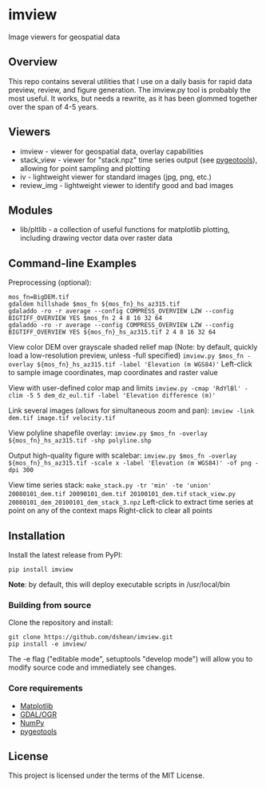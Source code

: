 # imview
Image viewers for geospatial data

## Overview

This repo contains several utilities that I use on a daily basis for rapid data preview, review, and figure generation.  The imview.py tool is probably the most useful.  It works, but needs a rewrite, as it has been glommed together over the span of 4-5 years.

## Viewers
- imview - viewer for geospatial data, overlay capabilities
- stack_view - viewer for "stack.npz" time series output (see [pygeotools](https://github.com/dshean/pygeotools.git)), allowing for point sampling and plotting
- iv - lightweight viewer for standard images (jpg, png, etc.)
- review_img -   lightweight viewer to identify good and bad images

## Modules
- lib/pltlib - a collection of useful functions for matplotlib plotting, including drawing vector data over raster data

## Command-line Examples

Preprocessing (optional):
```
mos_fn=BigDEM.tif
gdaldem hillshade $mos_fn ${mos_fn}_hs_az315.tif
gdaladdo -ro -r average --config COMPRESS_OVERVIEW LZW --config BIGTIFF_OVERVIEW YES $mos_fn 2 4 8 16 32 64
gdaladdo -ro -r average --config COMPRESS_OVERVIEW LZW --config BIGTIFF_OVERVIEW YES ${mos_fn}_hs_az315.tif 2 4 8 16 32 64
```

View color DEM over grayscale shaded relief map (Note: by default, quickly load a low-resolution preview, unless -full specified)
`imview.py $mos_fn -overlay ${mos_fn}_hs_az315.tif -label 'Elevation (m WGS84)'`
Left-click to sample image coordinates, map coordinates and raster value

View with user-defined color map and limits
`imview.py -cmap 'RdYlBl' -clim -5 5 dem_dz_eul.tif -label 'Elevation difference (m)'`

Link several images (allows for simultaneous zoom and pan):
`imview -link dem.tif image.tif velocity.tif`

View polyline shapefile overlay:
`imview.py $mos_fn -overlay ${mos_fn}_hs_az315.tif -shp polyline.shp` 

Output high-quality figure with scalebar:
`imview.py $mos_fn -overlay ${mos_fn}_hs_az315.tif -scale x -label 'Elevation (m WGS84)' -of png -dpi 300` 

View time series stack:
`make_stack.py -tr 'min' -te 'union' 20080101_dem.tif 20090101_dem.tif 20100101_dem.tif`
`stack_view.py 20080101_dem_20100101_dem_stack_3.npz`
Left-click to extract time series at point on any of the context maps
Right-click to clear all points

## Installation

Install the latest release from PyPI:

    pip install imview 

**Note**: by default, this will deploy executable scripts in /usr/local/bin

### Building from source

Clone the repository and install:

    git clone https://github.com/dshean/imview.git
    pip install -e imview/

The -e flag ("editable mode", setuptools "develop mode") will allow you to modify source code and immediately see changes.

### Core requirements 
- [Matplotlib](http://matplotlib.org/)
- [GDAL/OGR](http://www.gdal.org/)
- [NumPy](http://www.numpy.org/)
- [pygeotools](https://github.com/dshean/pygeotools)

## License

This project is licensed under the terms of the MIT License.

